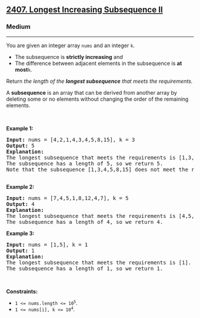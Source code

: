 <h2><a href="https://leetcode.com/problems/longest-increasing-subsequence/longest-increasing-subsequence-ii/">2407. Longest Increasing Subsequence II
</a></h2>
<h3>Medium</h3>
<hr>
<div>
<p>You are given an integer array <code>nums</code> and an integer <code>k</code>.</p>
<ul>
	<li>The subsequence is <b>strictly increasing</b> and</li>
	<li>The difference between adjacent elements in the subsequence is <b>at most</b><code>k</code>.</li>
</ul>
<p>Return <em>the length of the <b>longest subsequence</b> that meets the requirements.</em></p>
<p>A <b>subsequence</b> is an array that can be derived from another array by deleting some or no elements without changing the order of the remaining elements.</p>

<p>&nbsp;</p>
<p><strong>Example 1:</strong></p>
<pre>
<strong>Input:</strong> nums = [4,2,1,4,3,4,5,8,15], k = 3
<strong>Output:</strong> 5
<strong>Explanation:</strong>
The longest subsequence that meets the requirements is [1,3,4,5,8].
The subsequence has a length of 5, so we return 5.
Note that the subsequence [1,3,4,5,8,15] does not meet the requirements because 15 - 8 = 7 is larger than 3.

</pre>

<p><strong>Example 2:</strong></p>
<pre>
<strong>Input:</strong> nums = [7,4,5,1,8,12,4,7], k = 5
<strong>Output:</strong> 4
<strong>Explanation:</strong>
The longest subsequence that meets the requirements is [4,5,8,12].
The subsequence has a length of 4, so we return 4.
</pre>

<p><strong>Example 3:</strong></p>
<pre>
<strong>Input:</strong> nums = [1,5], k = 1
<strong>Output:</strong> 1
<strong>Explanation:</strong>
The longest subsequence that meets the requirements is [1].
The subsequence has a length of 1, so we return 1.
</pre>

<p>&nbsp;</p>
<p><strong>Constraints:</strong></p>

<ul>
	<li><code>1 &lt;= nums.length &lt;= 10<sup>5</sup></code>.</li>
	<li><code>1 &lt;= nums[i], k &lt;= 10<sup>4</sup></code>.</li>
</ul>

</div>
